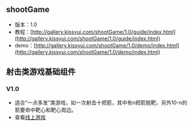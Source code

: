 ## shootGame

* 版本：1.0
* 教程：[http://gallery.kissyui.com/shootGame/1.0/guide/index.html](http://gallery.kissyui.com/shootGame/1.0/guide/index.html)
* demo：[http://gallery.kissyui.com/shootGame/1.0/demo/index.html](http://gallery.kissyui.com/shootGame/1.0/demo/index.html)

## 射击类游戏基础组件

### V1.0

* 适合“一点多发”类游戏，如一次射击十把箭，其中有n把箭脱靶，另外10-n的箭要命中靶心和靶心周边。
* 查看<a href="http://game.jf.etao.com/#Game1" target="_blank">线上游戏</a>



